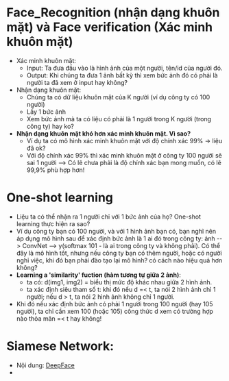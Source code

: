 # Face_Recognition (nhận dạng khuôn mặt) và Face verification (Xác minh khuôn mặt)
- Xác minh khuôn mặt:
    - Input: Ta đưa đầu vào là hình ảnh của một người, tên/id của người đó.
    - Output: Khi chúng ta đưa 1 ảnh bất kỳ thì xem bức ảnh đó có phải là người ta đã xem ở input hay không?
- Nhận dạng khuôn mặt:
    - Chúng ta có dữ liệu khuôn mặt của K người (ví dụ công ty có 100 người)
    - Lấy 1 bức ảnh
    - Xem bức ảnh mà ta có liệu có phải là 1 người trong K người (trong công ty) hay ko?
- **Nhận dạng khuôn mặt khó hơn xác minh khuôn mặt. Vì sao?**
    - Ví dụ ta có mô hình xác minh khuôn mặt với độ chính xác 99% -> liệu đã ok?
    - Với độ chính xác 99% thì xác minh khuôn mặt ở công ty 100 người sẽ sai 1 người --> Có lẽ chưa phải là độ chính xác bạn mong muốn, có lẽ 99,9% phù hợp hơn!
# One-shot learning
-  Liệu ta có thể nhận ra 1 người chỉ với 1 bức ảnh của họ? One-shot learning thực hiện ra sao?
- Ví dụ công ty bạn có 100 người, và với 1 hình ảnh bạn có, bạn nghĩ nên áp dụng mô hình sau để xác định bức ảnh là 1 ai đó trong công ty: ảnh --> ConvNet --> y(softmax 101 - là ai trong công ty và không phải). Có thể đây là mô hình tốt, nhưng nếu công ty bạn có thêm người, hoặc có người nghỉ việc, khi đó bạn phải đào tạo lại mô hình? có cách nào hiệu quả hơn không?
- **Learning a 'similarity' fuction (hàm tương tự giữa 2 ảnh)**:
    - ta có: d(img1, img2) = biểu thị mức độ khác nhau giữa 2 hình ảnh.
    - ta xác định siêu tham số t: khi đó nếu d =< t, ta nói 2 hình ảnh chỉ 1 người; nếu d > t, ta nói 2 hình ảnh không chỉ 1 người.
- Khi đó nếu xác định bức ảnh có phải 1 người trong 100 người (hay 105 người), ta chỉ cần xem 100 (hoặc 105) công thức d xem có trường hợp nào thỏa mãn =< t hay không!
# Siamese Network:
- Nội dung: [DeepFace](https://www.cs.toronto.edu/~ranzato/publications/taigman_cvpr14.pdf)
- 
<img src = ''>
